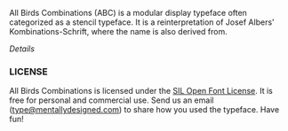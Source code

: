 All Birds Combinations (ABC) is a modular display typeface often categorized as a stencil typeface.
It is a reinterpretation of Josef Albersʼ Kombinations-Schrift, where the name is also derived from.
<div id="details-btn" onclick="showDetails()">
    <i id="details-icon" class="fa fa-plus-circle"> Details</i>
</div>
<div id="details" hidden>
<div class="sample-font ten-parts">   </div>

Albersʼ Kombinations-schrift was created for the age of industry and mass production. The typeface was created by combining the 10 shapes above—which could be mass produced in glass, plastic, metal or wood—and could be easily assembled anywhere.

<div class="sample-font three-parts"></div>

For ABC, we wanted to translate Kombinations-Schrift into a typeface of the information age, a product of data, algorithms, and software programming. The key insight was to encode each glyph into an array of numbers based on the basic shapes used to create it—square, circle, and quarter circle. We then implemented a decoder program that could take the array of numbers and create a font.

<img src="resources/images/encoding.png" width="480"/>

With the decoder in place, modifying a glyph was just a matter of changing numbers. Whereas Kombinations-Schrift has a Fraktur like quality, each glyph in ABC was revised to resemble neoclassical type, such as Didot or Bodoni. The high contrast and vertical axis of Didone typefaces makes a good reference for a strongly vertical typeface like ABC.
<!-- Reword sentence -->

<div id="image-player"></div>

The design space of the typeface could be extend by adding new functionality to the decoder as needed. New parts, such as semi-circles for rings and triangles for bird beaks, were added as needed. Compressed weights could be created systematically by defining how to decode each number for different dimensions. This systematic approach makes the changes between the weights smooth and continuous, allowing for seamless mix-and-matching like the examples below.
<!-- This needs a lot of clean up -->

<div id="wave"></div>
</div>

### LICENSE
All Birds Combinations is licensed under the [SIL Open Font License][1]. It is free for personal and commercial use. Send us an email (type@mentallydesigned.com) to share how you used the typeface. Have fun!

[1]: downloads/License.txt